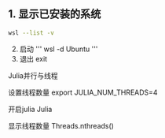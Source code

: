 ## 1. 显示已安装的系统
```bash
wsl --list -v
```
2. 启动
'''
wsl -d Ubuntu
'''
3. 退出
exit


Julia并行与线程

设置线程数量
export JULIA_NUM_THREADS=4

开启julia
Julia

显示线程数量
Threads.nthreads()
